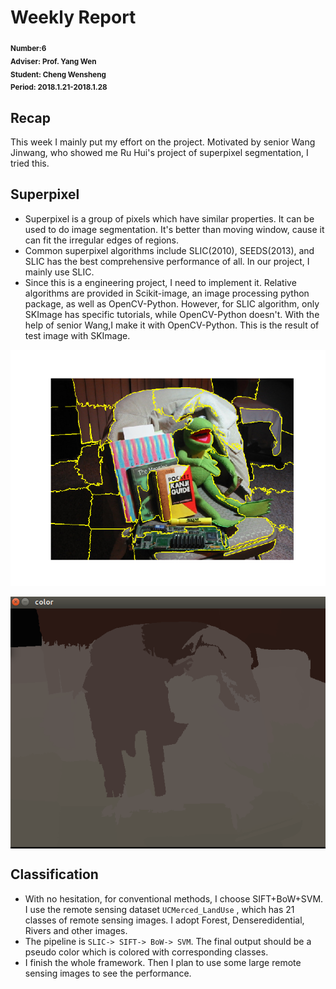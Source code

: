 # Weekly Report
<sub>**Number:6  
Adviser: Prof. Yang Wen  
Student: Cheng Wensheng  
Period: 2018.1.21-2018.1.28**</sub>
## Recap
This week I mainly put my effort on the project. Motivated by senior Wang Jinwang, who showed me Ru Hui's project of superpixel segmentation, I tried this. 
## Superpixel 
* Superpixel is a group of pixels which have similar properties. It can be used to do image segmentation. It's better than moving window, cause it can fit the irregular edges of regions.
* Common superpixel algorithms include SLIC(2010), SEEDS(2013), and SLIC has the best comprehensive performance of all. In our project, I mainly use SLIC.
* Since this is a engineering project, I need to implement it. Relative algorithms are provided in Scikit-image, an image processing python package, as well as OpenCV-Python. However, for SLIC algorithm, only SKImage has specific tutorials, while OpenCV-Python doesn't. With the help of senior Wang,I make it with OpenCV-Python. This is the result of test image with SKImage. 
<div  align="center">    
<img src="Superpixels.png" alt="图片名称" align=center />
</div>
</br>
<div  align="center">    
<img src="pseudo.png" alt="图片名称" align=center />
</div>

## Classification
* With no hesitation, for conventional methods, I choose SIFT+BoW+SVM. I use the remote sensing dataset `UCMerced_LandUse` , which has 21 classes of remote sensing images. I adopt Forest, Denseredidential, Rivers and other images. 
* The pipeline is `SLIC-> SIFT-> BoW-> SVM`. The final output should be a pseudo color which is colored with corresponding classes.
* I finish the whole framework. Then I plan to use some large remote sensing images to see the performance.